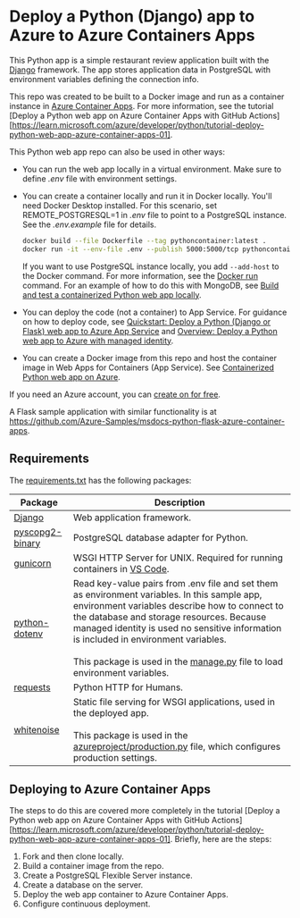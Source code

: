 # Deploy a Python (Django) app to Azure to Azure Containers Apps

This Python app is a simple restaurant review application built with the [Django](https://www.djangoproject.com/) framework. The app stores application data in PostgreSQL with environment variables defining the connection info.

This repo was created to be built to a Docker image and run as a container instance in [Azure Container Apps](https://azure.microsoft.com/services/container-apps/). For more information, see the tutorial [Deploy a Python web app on Azure Container Apps with GitHub Actions][https://learn.microsoft.com/azure/developer/python/tutorial-deploy-python-web-app-azure-container-apps-01].

This Python web app repo can also be used in other ways:

* You can run the web app locally in a virtual environment. Make sure to define *.env* file with environment settings.

* You can create a container locally and run it in Docker locally. You'll need Docker Desktop installed. For this scenario, set REMOTE_POSTGRESQL=1 in *.env* file to point to a PostgreSQL instance. See the *.env.example* file for details.

  ```bash
  docker build --file Dockerfile --tag pythoncontainer:latest .
  docker run -it --env-file .env --publish 5000:5000/tcp pythoncontainer:latest
  ```

  If you want to use PostgreSQL instance locally, you add `--add-host` to the Docker command. For more information, see the [Docker run](https://docs.docker.com/engine/reference/commandline/run/) command. For an example of how to do this with MongoDB, see [Build and test a containerized Python web app locally](https://docs.microsoft.com/azure/developer/python/tutorial-containerize-deploy-python-web-app-azure-02).

* You can deploy the code (not a container) to App Service. For guidance on how to deploy code, see [Quickstart: Deploy a Python (Django or Flask) web app to Azure App Service](https://docs.microsoft.com/azure/app-service/quickstart-python) and [Overview: Deploy a Python web app to Azure with managed identity](https://docs.microsoft.com/azure/developer/python/tutorial-python-managed-identity-01).

* You can create a Docker image from this repo and host the container image in Web Apps for Containers (App Service). See [Containerized Python web app on Azure](https://docs.microsoft.com/azure/developer/python/tutorial-containerize-deploy-python-web-app-azure-01).

If you need an Azure account, you can [create on for free](https://azure.microsoft.com/free/).

A Flask sample application with similar functionality is at https://github.com/Azure-Samples/msdocs-python-flask-azure-container-apps.

## Requirements

The [requirements.txt](./requirements.txt) has the following packages:

| Package | Description |
| ------- | ----------- |
| [Django](https://pypi.org/project/Django/) | Web application framework. |
| [pyscopg2-binary](https://pypi.org/project/psycopg-binary/) | PostgreSQL database adapter for Python. |
| [gunicorn](https://pypi.org/project/gunicorn/) | WSGI HTTP Server for UNIX. Required for running containers in [VS Code](https://code.visualstudio.com/docs/containers/quickstart-python#_gunicorn-modifications-for-djangoflask-apps).|
| [python-dotenv](https://pypi.org/project/python-dotenv/) | Read key-value pairs from .env file and set them as environment variables. In this sample app, environment variables describe how to connect to the database and storage resources. Because managed identity is used no sensitive information is included in environment variables. <br><br> This package is used in the [manage.py](./manage.py) file to load environment variables. |
| [requests](https://pypi.org/project/requests/) | Python HTTP for Humans. |
| [whitenoise](https://pypi.org/project/whitenoise/) | Static file serving for WSGI applications, used in the deployed app. <br><br> This package is used in the [azureproject/production.py](./azureproject/production.py) file, which configures production settings. |

## Deploying to Azure Container Apps

The steps to do this are covered more completely in the tutorial [Deploy a Python web app on Azure Container Apps with GitHub Actions][https://learn.microsoft.com/azure/developer/python/tutorial-deploy-python-web-app-azure-container-apps-01]. Briefly, here are the steps:

1. Fork and then clone locally.
1. Build a container image from the repo.
1. Create a PostgreSQL Flexible Server instance.
1. Create a database on the server.
1. Deploy the web app container to Azure Container Apps.
1. Configure continuous deployment.
